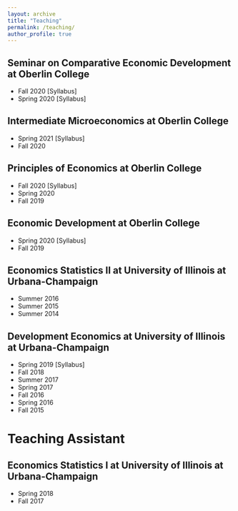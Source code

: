 ```yaml
---
layout: archive
title: "Teaching"
permalink: /teaching/
author_profile: true
---
```



## Seminar on Comparative Economic Development at Oberlin College
  * Fall 2020 [Syllabus]  
  * Spring 2020 [Syllabus]

## Intermediate Microeconomics at Oberlin College   
  * Spring 2021 [Syllabus]  
  * Fall 2020

## Principles of Economics at Oberlin College
  * Fall 2020 [Syllabus]
  * Spring 2020
  * Fall 2019

## Economic Development at Oberlin College
  * Spring 2020 [Syllabus]
  * Fall 2019
  
## Economics Statistics II at University of Illinois at Urbana-Champaign
  * Summer 2016
  * Summer 2015
  * Summer 2014

## Development Economics at University of Illinois at Urbana-Champaign
  * Spring 2019 [Syllabus]
  * Fall 2018
  * Summer 2017
  * Spring 2017
  * Fall 2016 
  * Spring 2016
  * Fall 2015
  
# Teaching Assistant

## Economics Statistics I at University of Illinois at Urbana-Champaign
  * Spring 2018
  * Fall 2017
